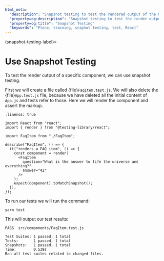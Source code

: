 ```yaml
---
html_meta:
  "description": "Snapshot testing to test the rendered output of the Faqitem component."
  "property=og:description": "Snapshot testing to test the render output of the Faqitem component."
  "property=og:title": "Snapshot Testing"
  "keywords": "Plone, training, snaphot testing, test, React"
---
```


(snapshot-testing-label)=

# Use Snapshot Testing

To test the render output of a specific component, we can use snapshot testing.

First we will create a file called {file}`FaqItem.test.js`.
We will also delete the {file}`App.test.js` file, because we have deleted all the initial content of `App.js` and tests refer to those.
Here we will render the component and assert the markup.

```{code-block} jsx
:linenos: true

import React from "react";
import { render } from "@testing-library/react";

import FaqItem from "./FaqItem";

describe("FaqItem", () => {
  it("renders a FAQ item", () => {
    const component = render(
      <FaqItem
        question="What is the answer to life the universe and everything?"
        answer="42"
      />
    );
    expect(component).toMatchSnapshot();
  });
});
```

To run our tests we will run the command:

```shell
yarn test
```

This will output our test results:

```console
PASS  src/components/FaqItem.test.js

Test Suites: 1 passed, 1 total
Tests:       1 passed, 1 total
Snapshots:   1 passed, 1 total
Time:        0.538s
Ran all test suites related to changed files.
```
